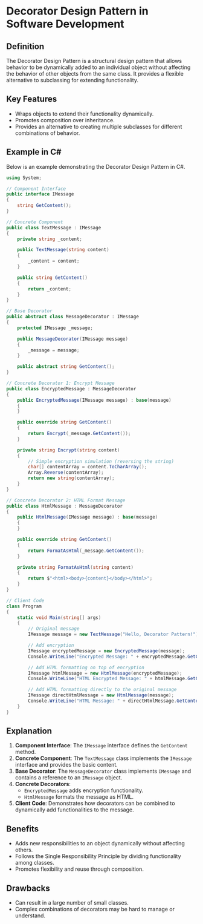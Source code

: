 # Decorator Design Pattern in Software Development

## Definition
The Decorator Design Pattern is a structural design pattern that allows behavior to be dynamically added to an individual object without affecting the behavior of other objects from the same class. It provides a flexible alternative to subclassing for extending functionality.

## Key Features
- Wraps objects to extend their functionality dynamically.
- Promotes composition over inheritance.
- Provides an alternative to creating multiple subclasses for different combinations of behavior.

## Example in C#
Below is an example demonstrating the Decorator Design Pattern in C#.

```csharp
using System;

// Component Interface
public interface IMessage
{
    string GetContent();
}

// Concrete Component
public class TextMessage : IMessage
{
    private string _content;

    public TextMessage(string content)
    {
        _content = content;
    }

    public string GetContent()
    {
        return _content;
    }
}

// Base Decorator
public abstract class MessageDecorator : IMessage
{
    protected IMessage _message;

    public MessageDecorator(IMessage message)
    {
        _message = message;
    }

    public abstract string GetContent();
}

// Concrete Decorator 1: Encrypt Message
public class EncryptedMessage : MessageDecorator
{
    public EncryptedMessage(IMessage message) : base(message)
    {
    }

    public override string GetContent()
    {
        return Encrypt(_message.GetContent());
    }

    private string Encrypt(string content)
    {
        // Simple encryption simulation (reversing the string)
        char[] contentArray = content.ToCharArray();
        Array.Reverse(contentArray);
        return new string(contentArray);
    }
}

// Concrete Decorator 2: HTML Format Message
public class HtmlMessage : MessageDecorator
{
    public HtmlMessage(IMessage message) : base(message)
    {
    }

    public override string GetContent()
    {
        return FormatAsHtml(_message.GetContent());
    }

    private string FormatAsHtml(string content)
    {
        return $"<html><body>{content}</body></html>";
    }
}

// Client Code
class Program
{
    static void Main(string[] args)
    {
        // Original message
        IMessage message = new TextMessage("Hello, Decorator Pattern!");

        // Add encryption
        IMessage encryptedMessage = new EncryptedMessage(message);
        Console.WriteLine("Encrypted Message: " + encryptedMessage.GetContent());

        // Add HTML formatting on top of encryption
        IMessage htmlMessage = new HtmlMessage(encryptedMessage);
        Console.WriteLine("HTML Encrypted Message: " + htmlMessage.GetContent());

        // Add HTML formatting directly to the original message
        IMessage directHtmlMessage = new HtmlMessage(message);
        Console.WriteLine("HTML Message: " + directHtmlMessage.GetContent());
    }
}
```

## Explanation
1. **Component Interface**: The `IMessage` interface defines the `GetContent` method.
2. **Concrete Component**: The `TextMessage` class implements the `IMessage` interface and provides the basic content.
3. **Base Decorator**: The `MessageDecorator` class implements `IMessage` and contains a reference to an `IMessage` object.
4. **Concrete Decorators**: 
   - `EncryptedMessage` adds encryption functionality.
   - `HtmlMessage` formats the message as HTML.
5. **Client Code**: Demonstrates how decorators can be combined to dynamically add functionalities to the message.

## Benefits
- Adds new responsibilities to an object dynamically without affecting others.
- Follows the Single Responsibility Principle by dividing functionality among classes.
- Promotes flexibility and reuse through composition.

## Drawbacks
- Can result in a large number of small classes.
- Complex combinations of decorators may be hard to manage or understand.
